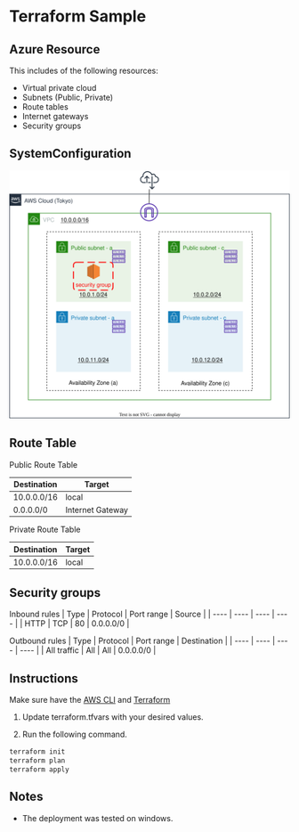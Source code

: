 # Terraform Sample
## Azure Resource
This includes of the following resources:
- Virtual private cloud
- Subnets (Public, Private)
- Route tables
- Internet gateways
- Security groups



## SystemConfiguration
![SystemConfiguration](/img/SystemConfiguration.svg)

## Route Table
Public Route Table

|  Destination  |  Target  |
| ---- | ---- |
|  10.0.0.0/16  |  local  |
|  0.0.0.0/0  |  Internet Gateway  |

Private Route Table

|  Destination  |  Target  |
| ---- | ---- |
|  10.0.0.0/16  |  local  |

## Security groups
Inbound rules
|  Type  |  Protocol  |  Port  range |  Source  |
| ---- | ---- | ---- | ---- |
|  HTTP  |  TCP  |  80  |  0.0.0.0/0  |

Outbound rules
|  Type  |  Protocol  |  Port  range |  Destination  |
| ---- | ---- | ---- | ---- |
|  All traffic  |  All  |  All  |  0.0.0.0/0  |

## Instructions
Make sure have the [AWS CLI](https://aws.amazon.com/jp/cli/) and [Terraform](https://www.terraform.io/downloads)

1. Update terraform.tfvars with your desired values.

2. Run the following command.

```bash:bash
terraform init
terraform plan
terraform apply
```

## Notes
- The deployment was tested on windows.
